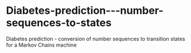 # Diabetes-prediction---number-sequences-to-states
Diabetes prediction - conversion of number sequences to transition states for a Markov Chains machine
